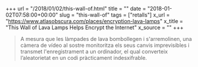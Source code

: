+++
url = "/2018/01/02/this-wall-of.html"
title = ""
date = "2018-01-02T07:58:00+00:00"
slug = "this-wall-of"
tags = ["retalls"]
x_url = "https://www.atlasobscura.com/places/encryption-lava-lamps"
x_title = "This Wall of Lava Lamps Helps Encrypt the Internet"
x_source = ""
+++


> A mesura que les làmpades de lava bombollegen i s'arremolinen, una càmera de vídeo al sostre monitoritza els seus canvis imprevisibles i transmet l'enregistrament a un ordinador, el qual converteix l’aleatorietat en un codi pràcticament indesxifrable.
